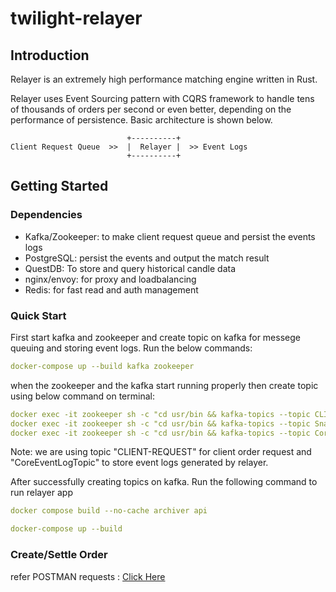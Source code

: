 # twilight-relayer

## Introduction

Relayer is an extremely high performance matching engine written in Rust.

Relayer uses Event Sourcing pattern with CQRS framework to handle tens of thousands of orders per second or even better, depending on the performance of persistence. Basic architecture is shown below.

```
                          +----------+
Client Request Queue  >>  |  Relayer |  >> Event Logs
                          +----------+
```

## Getting Started

### Dependencies

- Kafka/Zookeeper: to make client request queue and persist the events logs
- PostgreSQL: persist the events and output the match result
- QuestDB: To store and query historical candle data
- nginx/envoy: for proxy and loadbalancing
- Redis: for fast read and auth management

### Quick Start

First start kafka and zookeeper and create topic on kafka for messege queuing and storing event logs.
Run the below commands:

```yaml
docker-compose up --build kafka zookeeper
```

when the zookeeper and the kafka start running properly then create topic using below command on terminal:

```yaml
docker exec -it zookeeper sh -c "cd usr/bin && kafka-topics --topic CLIENT-REQUEST --create --zookeeper zookeeper:2181 --partitions 1 --replication-factor 1 --config retention.ms=-1 --config cleanup.policy=compact --config message.timestamp.type=LogAppendTime" && \
docker exec -it zookeeper sh -c "cd usr/bin && kafka-topics --topic SnapShotLogTopic --create --zookeeper zookeeper:2181 --partitions 1 --replication-factor 1 --config retention.ms=-1 --config cleanup.policy=compact --config message.timestamp.type=LogAppendTime" && \
docker exec -it zookeeper sh -c "cd usr/bin && kafka-topics --topic CoreEventLogTopic --create --zookeeper zookeeper:2181 --partitions 1 --replication-factor 1 --config retention.ms=-1 --config cleanup.policy=compact --config message.timestamp.type=LogAppendTime"
```

Note: we are using topic "CLIENT-REQUEST" for client order request and "CoreEventLogTopic" to store event logs generated by relayer.

After successfully creating topics on kafka. Run the following command to run relayer app

```yaml
docker compose build --no-cache archiver api
```

```yaml
docker-compose up --build
```

### Create/Settle Order

refer POSTMAN requests : [Click Here](./Postman%20Requests/Postman%20Requests.postman_collection.json)
